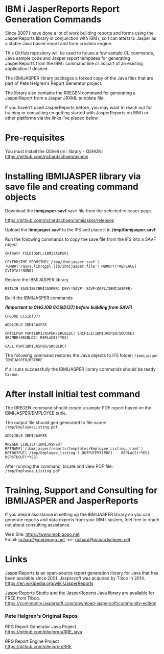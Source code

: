 # IBM i JasperReports Report Generation Commands  
Since 2007 I have done a lot of work building reports and forms using the JasperReports library in conjunction with IBM i, so I can attest to Jasper as a stable Java based report and form creation engine.   

This GitHub repository will be used to house a few sample CL commands, Java sample code and Jasper report templates for generating JasperReports from the IBM i command line or as part of an existing application if desired.    

The IBMIJASPER library packages a forked copy of the Java files that are part of Pete Helgren's Report Generator project.   

The library also contains the RREGEN command for generating a JasperReport from a Jasper JRXML template file.   

If you haven't used JasperReports before, you may want to reach out for training or consulting on getting started with JasperReports on IBM i or other platforms via the links I've placed below.  

# Pre-requisites
You must install the QShell on i library - QSHONI  
https://github.com/richardschoen/qshoni

# Installing IBMIJASPER library via save file and creating command objects

Download the **ibmijasper.savf** save file from the selected releases page. 

https://github.com/richardschoen/ibmijasper/releases   

Upload the **ibmijasper.savf** to the IFS and place it in **/tmp/ibmijasper.savf**

Run the following commands to copy the save file from the IFS into a SAVF object

`CRTSAVF FILE(QGPL/IBMIJASPER)`
 
`CPYFRMSTMF FROMSTMF('/tmp/ibmijasper.savf') TOMBR('/qsys.lib/qgpl.lib/ibmijasper.file') MBROPT(*REPLACE) CVTDTA(*NONE)`

Restore the IBMIJASPER library

`RSTLIB SAVLIB(IBMIJASPER) DEV(*SAVF) SAVF(QGPL/IBMIJASPER)`

Build the IBMIJASPER commands

 ***(Important to CHGJOB CCSID(37) before building from SAVF)***

`CHGJOB CCSID(37)`

`ADDLIBLE IBMIJASPER`

`CRTCLPGM PGM(IBMIJASPER/SRCBLDC) SRCFILE(IBMIJASPER/SOURCE) SRCMBR(SRCBLDC) REPLACE(*YES)`

`CALL PGM(IBMIJASPER/SRCBLDC)`

The following command restores the Java objects to IFS folder: `/ibmijasper`   
`IBMIJASPER/RSTRRE`

If all runs successfully the IBMIJASPER library commands should be ready to use.   

# After install initial test command
The RREGEN command should create a sample PDF report based on the IBMIJASPER/EMPLOYEE table.   

The output file should gen generated to file name: `/tmp/EmployeeListing.pdf`

`ADDLIBLE IBMIJASPER`

`RREGEN LIBLIST(IBMIJASPER)                                     
        RPTNAME('/ibmijasper/reports/templates/Employee_Listing.jrxml')                                      
        RPTOUTPUT('/tmp/Employee_listing') OUTPUTFMT(PDF)   
        REPLACE(*YES) DSPSTDOUT(*YES)`

After running the command, locate and view PDF file: `/tmp/Employee_Listing.pdf`

# Training, Support and Consulting for IBMIJASPER and JasperReports
If you desire assistance in setting up the IBMIJASPER library so you can generate reports and data exports from your IBM i system, feel free to reach out about consulting assistance.  

Web Site: https://www.mobigogo.net   
Email: richard@mobigogo.net -or- richard@richardschoen.net   

# Links
JasperReports is an open-source report generation library for Java that has been available since 2001. Jaspersoft was acquired by Tibco in 2014.   
https://en.wikipedia.org/wiki/JasperReports   

JasperReports Studio and the JasperReports Java library are available for FREE from Tibco.  
https://community.jaspersoft.com/download-jaspersoft/community-edition   

### Pete Helgren's Original Repos
RPG Report Generator Java Project    
https://github.com/phelgren/RRE_java   

RPG Report Engine Project    
https://github.com/phelgren/RRE    

